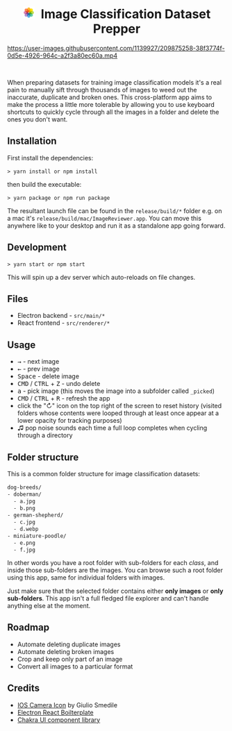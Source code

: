<h1 align="center">
  <img
    src="./assets/icon.svg"
    alt=""
    width="27"
    style="margin-right: 8px"
  />
  Image Classification Dataset Prepper
</h1>

https://user-images.githubusercontent.com/1139927/209875258-38f3774f-0d5e-4926-964c-a2f3a80ec60a.mp4

<br />

<p>When preparing datasets for training image classification models it's a real pain to manually sift through thousands of images to weed out the inaccurate, duplicate and broken ones. This cross-platform app aims to make the process a little more tolerable by allowing you to use keyboard shortcuts to quickly cycle through all the images in a folder and delete the ones you don't want.</p>

## Installation

First install the dependencies:

```
> yarn install or npm install
```

then build the executable:

```
> yarn package or npm run package
```

The resultant launch file can be found in the `release/build/*` folder e.g. on a mac it's `release/build/mac/ImageReviewer.app`. You can move this anywhere like to your desktop and run it as a standalone app going forward.

## Development

```
> yarn start or npm start
```

This will spin up a dev server which auto-reloads on file changes.

## Files

- Electron backend - `src/main/*`
- React frontend - `src/renderer/*`

## Usage

- <kbd>→</kbd> - next image
- <kbd>←</kbd> - prev image
- <kbd>Space</kbd> - delete image
- <kbd>CMD</kbd> / <kbd>CTRL</kbd> + <kbd>Z</kbd> - undo delete
- <kbd>a</kbd> - pick image (this moves the image into a subfolder called `_picked`)
- <kbd>CMD</kbd> / <kbd>CTRL</kbd> + <kbd>R</kbd> - refresh the app
- click the "&#x21bb;" icon on the top right of the screen to reset history (visited folders whose contents were looped through at least once appear at a lower opacity for tracking purposes)
- &#9835; pop noise sounds each time a full loop completes when cycling through a directory

## Folder structure

This is a common folder structure for image classification datasets:

```
dog-breeds/
- doberman/
  - a.jpg
  - b.png
- german-shepherd/
  - c.jpg
  - d.webp
- miniature-poodle/
  - e.png
  - f.jpg
```

In other words you have a root folder with sub-folders for each _class_, and inside those sub-folders are the images. You can browse such a root folder using this app, same for individual folders with images.

Just make sure that the selected folder contains either **only images** or **only sub-folders**. This app isn't a full fledged file explorer and can't handle anything else at the moment.

## Roadmap

- Automate deleting duplicate images
- Automate deleting broken images
- Crop and keep only part of an image
- Convert all images to a particular format

## Credits

- [IOS Camera Icon](https://iconscout.com/icon/photos-30) by Giulio Smedile
- [Electron React Boilterplate](https://github.com/electron-react-boilerplate/electron-react-boilerplate)
- [Chakra UI component library](https://github.com/chakra-ui/chakra-ui)

